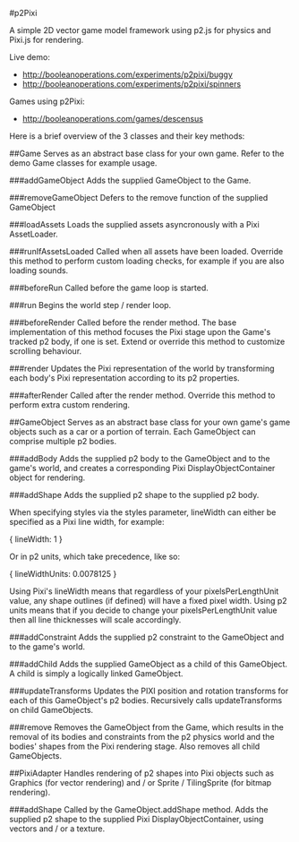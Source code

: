 #p2Pixi

A simple 2D vector game model framework using p2.js for physics and Pixi.js for rendering.

Live demo:

- http://booleanoperations.com/experiments/p2pixi/buggy
- http://booleanoperations.com/experiments/p2pixi/spinners

Games using p2Pixi:

- http://booleanoperations.com/games/descensus


Here is a brief overview of the 3 classes and their key methods:

##Game
Serves as an abstract base class for your own game. Refer to the demo Game classes for example usage.

###addGameObject
Adds the supplied GameObject to the Game.

###removeGameObject
Defers to the remove function of the supplied GameObject

###loadAssets
Loads the supplied assets asyncronously with a Pixi AssetLoader.

###runIfAssetsLoaded
Called when all assets have been loaded. Override this method to perform custom loading checks, for example if you are also loading sounds.

###beforeRun
Called before the game loop is started.

###run
Begins the world step / render loop.

###beforeRender
Called before the render method. The base implementation of this method focuses the Pixi stage upon the Game's tracked p2 body, if one is set. Extend or override this method to customize scrolling behaviour.

###render
Updates the Pixi representation of the world by transforming each body's Pixi representation according to its p2 properties.

###afterRender
Called after the render method. Override this method to perform extra custom rendering.


##GameObject
Serves as an abstract base class for your own game's game objects such as a car or a portion of terrain. Each GameObject can comprise multiple p2 bodies.

###addBody
Adds the supplied p2 body to the GameObject and to the game's world, and creates a corresponding Pixi DisplayObjectContainer object for rendering.

###addShape
Adds the supplied p2 shape to the supplied p2 body.

When specifying styles via the styles parameter, lineWidth can either be specified as a Pixi line width, for example:

{ 
    lineWidth: 1
}

Or in p2 units, which take precedence, like so:

{ 
    lineWidthUnits: 0.0078125
}

Using Pixi's lineWidth means that regardless of your pixelsPerLengthUnit value, any shape outlines (if defined) will have a fixed pixel width.
Using p2 units means that if you decide to change your pixelsPerLengthUnit value then all line thicknesses will scale accordingly.

###addConstraint
Adds the supplied p2 constraint to the GameObject and to the game's world.

###addChild
Adds the supplied GameObject as a child of this GameObject. A child is simply a logically linked GameObject.

###updateTransforms
Updates the PIXI position and rotation transforms for each of this GameObject's p2 bodies. Recursively calls updateTransforms on child GameObjects.

###remove
Removes the GameObject from the Game, which results in the removal of its bodies and constraints from the p2 physics world and the bodies' shapes from the Pixi rendering stage.
Also removes all child GameObjects.


##PixiAdapter
Handles rendering of p2 shapes into Pixi objects such as Graphics (for vector rendering) and / or Sprite / TilingSprite (for bitmap rendering).


###addShape
Called by the GameObject.addShape method. Adds the supplied p2 shape to the supplied Pixi DisplayObjectContainer, using vectors and / or a texture.
